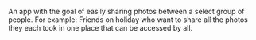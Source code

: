 An app with the goal of easily sharing photos between a select group of people.
For example: Friends on holiday who want to share all the photos they each took in one place that can be accessed by all.
